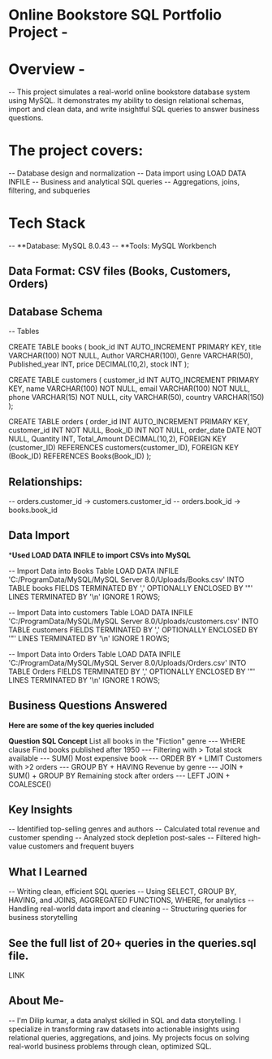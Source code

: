 # Online Bookstore SQL Portfolio Project -

# Overview -
-- This project simulates a real-world online bookstore database system using MySQL. It demonstrates my ability to design relational schemas, 
   import and clean data, and write insightful SQL queries to answer business questions.


# The project covers:

-- Database design and normalization
-- Data import using LOAD DATA INFILE
-- Business and analytical SQL queries
-- Aggregations, joins, filtering, and subqueries

# Tech Stack

-- **Database: MySQL 8.0.43
-- **Tools: MySQL Workbench 

## Data Format: CSV files (Books, Customers, Orders)

## Database Schema

-- Tables

CREATE TABLE books (
  book_id INT AUTO_INCREMENT PRIMARY KEY,
  title VARCHAR(100) NOT NULL,
  Author VARCHAR(100),
  Genre VARCHAR(50),
  Published_year INT,
  price DECIMAL(10,2),
  stock INT
);

CREATE TABLE customers (
  customer_id INT AUTO_INCREMENT PRIMARY KEY,
  name VARCHAR(100) NOT NULL,
  email VARCHAR(100) NOT NULL,
  phone VARCHAR(15) NOT NULL,
  city VARCHAR(50),
  country VARCHAR(150)
);

CREATE TABLE orders (
  order_id INT AUTO_INCREMENT PRIMARY KEY,
  customer_id INT NOT NULL,
  Book_ID INT NOT NULL,
  order_date DATE NOT NULL,
  Quantity INT,
  Total_Amount DECIMAL(10,2),
  FOREIGN KEY (customer_ID) REFERENCES customers(customer_ID),
  FOREIGN KEY (Book_ID) REFERENCES Books(Book_ID)
);
## Relationships:

-- orders.customer_id → customers.customer_id
-- orders.book_id → books.book_id

## Data Import
***Used LOAD DATA INFILE to import CSVs into MySQL**

-- Import Data into Books Table
LOAD DATA INFILE 'C:/ProgramData/MySQL/MySQL Server 8.0/Uploads/Books.csv'
INTO TABLE books
FIELDS TERMINATED BY ',' 
OPTIONALLY ENCLOSED BY '"'
LINES TERMINATED BY '\n'
IGNORE 1 ROWS;

-- Import Data into customers Table
LOAD DATA INFILE 'C:/ProgramData/MySQL/MySQL Server 8.0/Uploads/customers.csv'
INTO TABLE customers
FIELDS TERMINATED BY ',' 
OPTIONALLY ENCLOSED BY '"'
LINES TERMINATED BY '\n'
IGNORE 1 ROWS;

-- Import Data into Orders Table
LOAD DATA INFILE 'C:/ProgramData/MySQL/MySQL Server 8.0/Uploads/Orders.csv'
INTO TABLE Orders
FIELDS TERMINATED BY ',' 
OPTIONALLY ENCLOSED BY '"'
LINES TERMINATED BY '\n'
IGNORE 1 ROWS;


## Business Questions Answered
**Here are some of the key queries included**

**Question**	                                         **SQL Concept**
List all books in the "Fiction" genre	      ---         WHERE clause
Find books published after 1950             ---       	Filtering with >
Total stock available                       ---       	SUM()
Most expensive book	                        ---         ORDER BY + LIMIT
Customers with >2 orders	                  ---         GROUP BY + HAVING
Revenue by genre                            ---         JOIN + SUM() + GROUP BY
Remaining stock after orders	              ---         LEFT JOIN + COALESCE()


## Key Insights

-- Identified top-selling genres and authors
-- Calculated total revenue and customer spending
-- Analyzed stock depletion post-sales
-- Filtered high-value customers and frequent buyers


##  What I Learned

-- Writing clean, efficient SQL queries
-- Using SELECT, GROUP BY, HAVING, and JOINS, AGGREGATED FUNCTIONS, WHERE,  for analytics
-- Handling real-world data import and cleaning
-- Structuring queries for business storytelling

## See the full list of 20+ queries in the queries.sql file.
LINK


## About Me-
-- I'm Dilip kumar, a data analyst skilled in SQL and data storytelling. I specialize in transforming raw datasets into actionable insights using relational queries, 
aggregations, and joins. My projects focus on solving real-world business problems through clean, optimized SQL.
